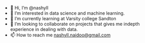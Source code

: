 - 👋 Hi, I’m @nashyll
- 👀 I’m interested in data science and machine learning. 
- 🌱 I’m currently learning at Varsity college Sandton
- 💞️ I’m looking to collaborate on projects that gives me indepth experience in dealing with data. 
- 📫 How to reach me nashyll.naidoo@gmail.com

<!---
nashyll/nashyll is a ✨ special ✨ repository because its `README.md` (this file) appears on your GitHub profile.
You can click the Preview link to take a look at your changes.
--->
